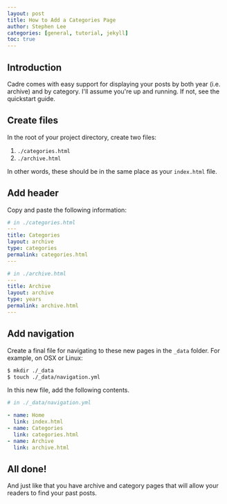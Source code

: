 ```yaml
---
layout: post
title: How to Add a Categories Page
author: Stephen Lee
categories: [general, tutorial, jekyll]
toc: true
---
```


## Introduction 

Cadre comes with easy support for displaying your posts by both year (i.e. archive) and by category. I'll assume you're up and running. If not, see the quickstart guide. 

## Create files 

In the root of your project directory, create two files: 
1. `./categories.html`
1. `./archive.html`

In other words, these should be in the same place as your `index.html` file. 

## Add header

Copy and paste the following information: 

```yml
# in ./categories.html
---
title: Categories 
layout: archive
type: categories
permalink: categories.html
---
```

```yml
# in ./archive.html
---
title: Archive
layout: archive
type: years
permalink: archive.html
---
```

## Add navigation

Create a final file for navigating to these new pages in the `_data` folder. For example, on OSX or Linux: 

```bash 
$ mkdir ./_data
$ touch ./_data/navigation.yml
```

In this new file, add the following contents. 

```yml
# in ./_data/navigation.yml

- name: Home 
  link: index.html 
- name: Categories
  link: categories.html
- name: Archive 
  link: archive.html
```

## All done! 

And just like that you have archive and category pages that will allow your readers to find your past posts. 